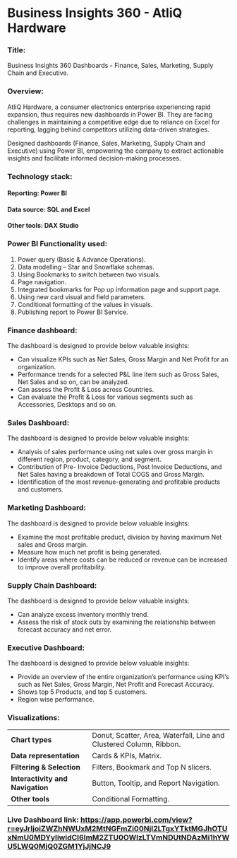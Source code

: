 # Business Insights 360 - AtliQ Hardware

### **Title:**
Business Insights 360 Dashboards - Finance, Sales, Marketing, Supply Chain and Executive.

### **Overview:**
AtliQ Hardware, a consumer electronics enterprise experiencing rapid expansion, thus requires new dashboards in Power BI. They are facing challenges in maintaining a competitive edge due to reliance on Excel for reporting, lagging behind competitors utilizing data-driven strategies.

Designed dashboards (Finance, Sales, Marketing, Supply Chain and Executive) using Power BI, empowering the company to extract actionable insights and facilitate informed decision-making processes.

### **Technology stack:**
#### **Reporting:** Power BI
#### **Data source:** SQL and Excel
#### **Other tools:** DAX Studio

### **Power BI Functionality used:**
1. Power query (Basic & Advance Operations).
2. Data modelling – Star and Snowflake schemas.
3. Using Bookmarks to switch between two visuals.
4. Page navigation.
5. Integrated bookmarks for Pop up information page and support page.
6. Using new card visual and field parameters.
7. Conditional formatting of the values in visuals.
8. Publishing report to Power BI Service.

### **Finance dashboard:** 
The dashboard is designed to provide below valuable insights:
+ Can visualize KPIs such as Net Sales, Gross Margin and Net Profit for an organization.
+ Performance trends for a selected P&L line item such as Gross Sales, Net Sales and so on, can be analyzed.
+ Can assess the Profit & Loss across Countries.
+ Can evaluate the Profit & Loss for various segments such as Accessories, Desktops and so on.
 
### **Sales Dashboard:**
The dashboard is designed to provide below valuable insights:
+ Analysis of sales performance using net sales over gross margin in different region, product, category, and segment.
+ Contribution of Pre- Invoice Deductions, Post Invoice Deductions, and Net Sales having a breakdown of Total COGS and Gross Margin.
+ Identification of the most revenue-generating and profitable products and customers.

### **Marketing Dashboard:**
The dashboard is designed to provide below valuable insights:
+ Examine the most profitable product, division by having maximum Net sales and Gross margin.
+ Measure how much net profit is being generated.
+ Identify areas where costs can be reduced or revenue can be increased to improve overall profitability.

### **Supply Chain Dashboard:**
The dashboard is designed to provide below valuable insights:
+ Can analyze excess inventory monthly trend.
+ Assess the risk of stock outs by examining the relationship between forecast accuracy and net error.


### **Executive Dashboard:** 
The dashboard is designed to provide below valuable insights:
+ Provide an overview of the entire organization’s performance using KPI’s such as Net Sales, Gross Margin, Net Profit and Forecast Accuracy.
+ Shows top 5 Products, and top 5 customers.
+ Region wise performance.

### **Visualizations:**
|                                  |             |
| -------------------------------- | ----------- |
| **Chart types**                  | Donut, Scatter, Area, Waterfall, Line and Clustered Column, Ribbon.|
| **Data representation**          | Cards & KPIs, Matrix.|
| **Filtering & Selection**        | Filters, Bookmark and Top N slicers.|
| **Interactivity and Navigation** | Button, Tooltip, and Report Navigation.|
| **Other tools**                  | Conditional Formatting.|

### **Live Dashboard link:** https://app.powerbi.com/view?r=eyJrIjoiZWZhNWUxM2MtNGFmZi00NjI2LTgxYTktMGJhOTUxNmU0MDYyIiwidCI6ImM2ZTU0OWIzLTVmNDUtNDAzMi1hYWU5LWQ0MjQ0ZGM1YjJjNCJ9

